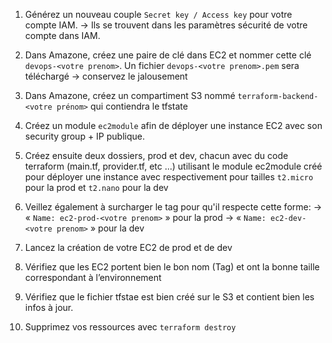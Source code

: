 1. Générez un nouveau couple `Secret key / Access key` pour votre compte IAM.
    → Ils se trouvent dans les paramètres sécurité de votre compte dans IAM.

2. Dans Amazone, créez une paire de clé dans EC2 et nommer cette clé `devops-<votre prenom>`.
    Un fichier `devops-<votre prenom>.pem` sera téléchargé → conservez le jalousement

3. Dans Amazone, créez un compartiment S3 nommé `terraform-backend-<votre prénom>` qui contiendra le tfstate

4. Créez un module `ec2module` afin de déployer une instance EC2 avec son security group + IP publique.

5. Créez ensuite deux dossiers, prod et dev, chacun avec du code terraform (main.tf, provider.tf, etc ...) 
    utilisant le module ec2module créé pour déployer une instance avec respectivement  pour tailles 
    `t2.micro` pour la prod et `t2.nano` pour la dev

6. Veillez également à surcharger le tag pour qu'il respecte cette forme:
        → « `Name: ec2-prod-<votre prenom>` » pour  la prod 
        → « `Name: ec2-dev-<votre prenom>` » pour la dev

7. Lancez la création de votre EC2 de prod et de dev

8. Vérifiez que les EC2 portent bien le bon nom (Tag) et ont la bonne taille 
    correspondant à l’environnement

9. Vérifiez que le fichier tfstae est bien créé sur le S3 et contient bien les infos à jour.

10. Supprimez vos ressources avec `terraform destroy`
